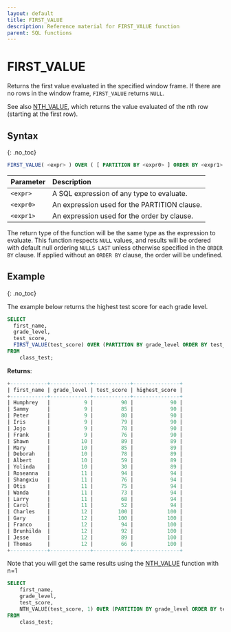 ```yaml
---
layout: default
title: FIRST_VALUE
description: Reference material for FIRST_VALUE function
parent: SQL functions
---
```


# FIRST_VALUE

Returns the first value evaluated in the specified window frame. If there are no rows in the window frame, `FIRST_VALUE` returns `NULL`.

See also [NTH\_VALUE](./nth-value.md), which returns the value evaluated of the nth row (starting at the first row).

## Syntax
{: .no_toc}

```sql
FIRST_VALUE( <expr> ) OVER ( [ PARTITION BY <expr0> ] ORDER BY <expr1> [ASC|DESC] )
```

| Parameter | Description                                                                                        |
| :--------- | :-------------------------------------------------------------------------------------------------- |
| `<expr>`   | A SQL expression of any type to evaluate.                                                |
| `<expr0>` | An expression used for the PARTITION clause. |
| `<expr1>` | An expression used for the order by clause. |

The return type of the function will be the same type as the expression to evaluate. This function respects `NULL` values, and results will be ordered with default null ordering `NULLS LAST` unless otherwise specified in the `ORDER BY` clause. If applied without an `ORDER BY` clause, the order will be undefined.

## Example
{: .no_toc}

The example below returns the highest test score for each grade level. 

```sql
SELECT
  first_name,
  grade_level,
  test_score,
  FIRST_VALUE(test_score) OVER (PARTITION BY grade_level ORDER BY test_score DESC) highest_score
FROM
    class_test;
```

**Returns**:

```sql
+------------+-------------+------------+---------------+
| first_name | grade_level | test_score | highest_score |
+------------+-------------+------------+---------------+
| Humphrey   |           9 |         90 |            90 |  
| Sammy      |           9 |         85 |            90 | 
| Peter      |           9 |         80 |            90 |
| Iris       |           9 |         79 |            90 |
| Jojo       |           9 |         78 |            90 |
| Frank      |           9 |         76 |            90 |
| Shawn      |          10 |         89 |            89 |
| Mary       |          10 |         85 |            89 |
| Deborah    |          10 |         78 |            89 |
| Albert     |          10 |         59 |            89 |
| Yolinda    |          10 |         30 |            89 |
| Roseanna   |          11 |         94 |            94 |
| Shangxiu   |          11 |         76 |            94 |
| Otis       |          11 |         75 |            94 |
| Wanda      |          11 |         73 |            94 |
| Larry      |          11 |         68 |            94 |
| Carol      |          11 |         52 |            94 |
| Charles    |          12 |        100 |           100 |
| Gary       |          12 |        100 |           100 |
| Franco     |          12 |         94 |           100 |
| Brunhilda  |          12 |         92 |           100 |
| Jesse      |          12 |         89 |           100 |
| Thomas     |          12 |         66 |           100 |
+------------+-------------+------------+---------------+
```

Note that you will get the same results using the [NTH_VALUE](../nth-value.md) function with n=1

```sql
SELECT
    first_name,
    grade_level,
    test_score,
    NTH_VALUE(test_score, 1) OVER (PARTITION BY grade_level ORDER BY test_score DESC) highest_score
FROM
    class_test;
```